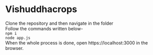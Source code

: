 # Vishuddhacrops

Clone the repository and then navigate in the folder\
Follow the commands written below-\
`npm i`\
`node app.js`\
When the whole process is done, open https://localhost:3000 in the browser.


